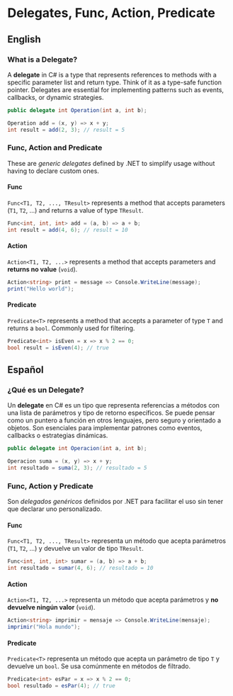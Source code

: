 # Delegates, Func, Action, Predicate

## English

### What is a Delegate?

A **delegate** in C# is a type that represents references to methods with a specific parameter list and return type. Think of it as a type-safe function pointer. Delegates are essential for implementing patterns such as events, callbacks, or dynamic strategies.

```csharp
public delegate int Operation(int a, int b);

Operation add = (x, y) => x + y;
int result = add(2, 3); // result = 5
```

### Func, Action and Predicate

These are *generic delegates* defined by .NET to simplify usage without having to declare custom ones.

#### Func

`Func<T1, T2, ..., TResult>` represents a method that accepts parameters (`T1`, `T2`, ...) and returns a value of type `TResult`.

```csharp
Func<int, int, int> add = (a, b) => a + b;
int result = add(4, 6); // result = 10
```

#### Action

`Action<T1, T2, ...>` represents a method that accepts parameters and **returns no value** (`void`).

```csharp
Action<string> print = message => Console.WriteLine(message);
print("Hello world");
```

#### Predicate

`Predicate<T>` represents a method that accepts a parameter of type `T` and returns a `bool`. Commonly used for filtering.

```csharp
Predicate<int> isEven = x => x % 2 == 0;
bool result = isEven(4); // true
```

## Español

### ¿Qué es un Delegate?

Un **delegate** en C# es un tipo que representa referencias a métodos con una lista de parámetros y tipo de retorno específicos. Se puede pensar como un puntero a función en otros lenguajes, pero seguro y orientado a objetos. Son esenciales para implementar patrones como eventos, callbacks o estrategias dinámicas.

```csharp
public delegate int Operacion(int a, int b);

Operacion suma = (x, y) => x + y;
int resultado = suma(2, 3); // resultado = 5
```

### Func, Action y Predicate

Son *delegados genéricos* definidos por .NET para facilitar el uso sin tener que declarar uno personalizado.

#### Func

`Func<T1, T2, ..., TResult>` representa un método que acepta parámetros (`T1`, `T2`, ...) y devuelve un valor de tipo `TResult`.

```csharp
Func<int, int, int> sumar = (a, b) => a + b;
int resultado = sumar(4, 6); // resultado = 10
```

#### Action

`Action<T1, T2, ...>` representa un método que acepta parámetros y **no devuelve ningún valor** (`void`).

```csharp
Action<string> imprimir = mensaje => Console.WriteLine(mensaje);
imprimir("Hola mundo");
```

#### Predicate

`Predicate<T>` representa un método que acepta un parámetro de tipo `T` y devuelve un `bool`. Se usa comúnmente en métodos de filtrado.

```csharp
Predicate<int> esPar = x => x % 2 == 0;
bool resultado = esPar(4); // true
```
